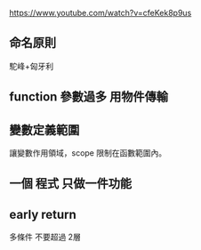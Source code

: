 https://www.youtube.com/watch?v=cfeKek8p9us

## 命名原則
駝峰+匈牙利

## function 參數過多 用物件傳輸

## 變數定義範圍
讓變數作用領域，scope 限制在函數範圍內。

## 一個 程式 只做一件功能

## early return
多條件 不要超過 2層





